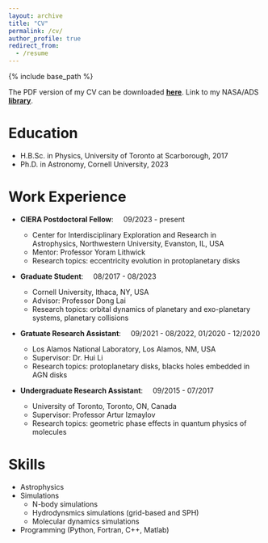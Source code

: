 ```yaml
---
layout: archive
title: "CV"
permalink: /cv/
author_profile: true
redirect_from:
  - /resume
---
```


{% include base_path %}

The PDF version of my CV can be downloaded <a href="https://lijiaru0305.github.io/files/CV_Jiaru_Li.pdf" target="_blank"><b>here</b></a>. Link to my NASA/ADS <a href="https://ui.adsabs.harvard.edu/public-libraries/yiylY6n_SvmJ3rwZFToSCQ" target="_blank"><b>library</b></a>. 

Education
======
* H.B.Sc. in Physics, University of Toronto at Scarborough, 2017
* Ph.D. in Astronomy, Cornell University, 2023

Work Experience
======
* <b>CIERA Postdoctoral Fellow</b>: &nbsp;&nbsp;&nbsp; 09/2023 - present 
  * Center for Interdisciplinary Exploration and Research in Astrophysics, Northwestern University, Evanston, IL, USA
  * Mentor: Professor Yoram Lithwick
  * Research topics: eccentricity evolution in protoplanetary disks
   
* <b>Graduate Student</b>: &nbsp;&nbsp;&nbsp; 08/2017 - 08/2023 
  * Cornell University, Ithaca, NY, USA
  * Advisor: Professor Dong Lai
  * Research topics: orbital dynamics of planetary and exo-planetary systems, planetary collisions

* <b>Gratuate Research Assistant</b>: &nbsp;&nbsp;&nbsp; 09/2021 - 08/2022, 01/2020 - 12/2020
  * Los Alamos National Laboratory, Los Alamos, NM, USA
  * Supervisor: Dr. Hui Li
  * Research topics: protoplanetary disks, blacks holes embedded in AGN disks

* <b>Undergraduate Research Assistant</b>: &nbsp;&nbsp;&nbsp; 09/2015 - 07/2017
  * University of Toronto, Toronto, ON, Canada
  * Supervisor: Professor Artur Izmaylov
  * Research topics: geometric phase effects in quantum physics of molecules
  
Skills
======
* Astrophysics
* Simulations
  * N-body simulations
  * Hydrodynsmics simulations (grid-based and SPH)
  * Molecular dynamics simulations
* Programming (Python, Fortran, C++, Matlab)

